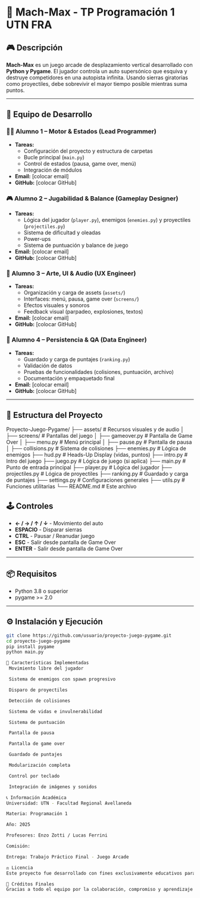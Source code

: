 # 🚗 Mach-Max - TP Programación 1 UTN FRA

## 🎮 Descripción

**Mach-Max** es un juego arcade de desplazamiento vertical desarrollado con **Python y Pygame**. El jugador controla un auto supersónico que esquiva y destruye competidores en una autopista infinita. Usando sierras giratorias como proyectiles, debe sobrevivir el mayor tiempo posible mientras suma puntos.

---

## 🧠 Equipo de Desarrollo

### 👨‍💻 Alumno 1 – Motor & Estados (Lead Programmer)
- **Tareas:**
  - Configuración del proyecto y estructura de carpetas
  - Bucle principal (`main.py`)
  - Control de estados (pausa, game over, menú)
  - Integración de módulos
- **Email:** [colocar email]
- **GitHub:** [colocar GitHub]

### 🎮 Alumno 2 – Jugabilidad & Balance (Gameplay Designer)
- **Tareas:**
  - Lógica del jugador (`player.py`), enemigos (`enemies.py`) y proyectiles (`projectiles.py`)
  - Sistema de dificultad y oleadas
  - Power-ups
  - Sistema de puntuación y balance de juego
- **Email:** [colocar email]
- **GitHub:** [colocar GitHub]

### 🎨 Alumno 3 – Arte, UI & Audio (UX Engineer)
- **Tareas:**
  - Organización y carga de assets (`assets/`)
  - Interfaces: menú, pausa, game over (`screens/`)
  - Efectos visuales y sonoros
  - Feedback visual (parpadeo, explosiones, textos)
- **Email:** [colocar email]
- **GitHub:** [colocar GitHub]

### 🧪 Alumno 4 – Persistencia & QA (Data Engineer)
- **Tareas:**
  - Guardado y carga de puntajes (`ranking.py`)
  - Validación de datos
  - Pruebas de funcionalidades (colisiones, puntuación, archivo)
  - Documentación y empaquetado final
- **Email:** [colocar email]
- **GitHub:** [colocar GitHub]

---

## 📁 Estructura del Proyecto

Proyecto-Juego-Pygame/
├── assets/ # Recursos visuales y de audio
│
├── screens/ # Pantallas del juego
│ ├── gameover.py # Pantalla de Game Over
│ ├── menu.py # Menú principal
│ ├── pause.py # Pantalla de pausa
│
├── collisions.py # Sistema de colisiones
├── enemies.py # Lógica de enemigos
├── hud.py # Heads-Up Display (vidas, puntos)
├── intro.py # Intro del juego
├── juego.py # Lógica de juego (si aplica)
├── main.py # Punto de entrada principal
├── player.py # Lógica del jugador
├── projectiles.py # Lógica de proyectiles
├── ranking.py # Guardado y carga de puntajes
├── settings.py # Configuraciones generales
├── utils.py # Funciones utilitarias
└── README.md # Este archivo

## 🕹️ Controles

- **← / → / ↑ / ↓** - Movimiento del auto
- **ESPACIO** - Disparar sierras
- **CTRL** - Pausar / Reanudar juego
- **ESC** - Salir desde pantalla de Game Over
- **ENTER** - Salir desde pantalla de Game Over

---

## 📦 Requisitos

- Python 3.8 o superior
- pygame >= 2.0

---

## ⚙️ Instalación y Ejecución

```bash
git clone https://github.com/usuario/proyecto-juego-pygame.git
cd proyecto-juego-pygame
pip install pygame
python main.py

🎯 Características Implementadas
 Movimiento libre del jugador

 Sistema de enemigos con spawn progresivo

 Disparo de proyectiles

 Detección de colisiones

 Sistema de vidas e invulnerabilidad

 Sistema de puntuación

 Pantalla de pausa

 Pantalla de game over

 Guardado de puntajes

 Modularización completa

 Control por teclado

 Integración de imágenes y sonidos

📞 Información Académica
Universidad: UTN - Facultad Regional Avellaneda

Materia: Programación 1

Año: 2025

Profesores: Enzo Zotti / Lucas Ferrini

Comisión: 

Entrega: Trabajo Práctico Final - Juego Arcade

⚖️ Licencia
Este proyecto fue desarrollado con fines exclusivamente educativos para el curso de Programación 1 - UTN FRA.

🏁 Créditos Finales
Gracias a todo el equipo por la colaboración, compromiso y aprendizaje compartido. ¡Que empiece el juego! 🎮